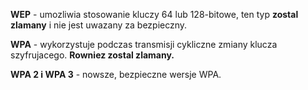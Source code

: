 <b>WEP</b> - umozliwia stosowanie kluczy 64 lub 128-bitowe, ten typ <b>zostal zlamany</b> i nie jest uwazany za bezpieczny.

<b>WPA</b> - wykorzystuje podczas transmisji cykliczne zmiany klucza szyfrujacego. <b>Rowniez zostal zlamany.</b>

<b>WPA 2 i WPA 3</b> - nowsze, bezpieczne wersje WPA.